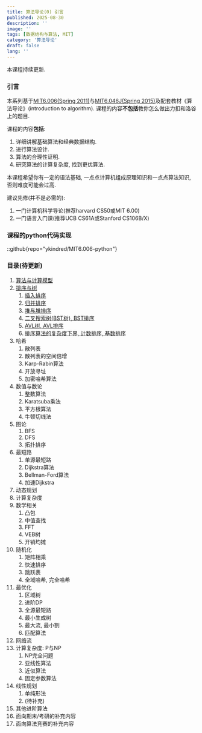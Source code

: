 ```yaml
---
title: 算法导论(0) 引言
published: 2025-08-30
description: ''
image: ''
tags: [数据结构与算法, MIT]
category: '算法导论'
draft: false 
lang: ''
---
```


本课程持续更新.

### 引言
本系列基于[MIT6.006(Spring 2011)](https://ocw.mit.edu/courses/6-006-introduction-to-algorithms-fall-2011/)与[MIT6.046J(Spring 2015)](https://ocw.mit.edu/courses/6-046j-design-and-analysis-of-algorithms-spring-2015/)及配套教材《算法导论》(introduction to algorithm). 课程的内容**不包括**教你怎么做出力扣和洛谷上的题目.

课程的内容**包括**: 
1. 详细讲解基础算法和经典数据结构.
2. 进行算法设计.
3. 算法的合理性证明.
4. 研究算法的计算复杂度, 找到更优算法. 

本课程希望你有一定的语法基础, 一点点计算机组成原理知识和一点点算法知识, 否则难度可能会过高.

建议先修(并不是必需的):
1. 一门计算机科学导论(推荐harvard CS50或MIT 6.00)
2. 一门语言入门课(推荐UCB CS61A或Stanford CS106B/X)

### 课程的python代码实现
::github{repo="ykindred/MIT6.006-python"}

### 目录(待更新)
1. [算法与计算模型](../算法导论1-算法与计算模型/)
2. [排序与树](../算法导论2-排序与树/)
   1. [插入排序](../算法导论2-排序与树/#插入排序insertion-sort)
   2. [归并排序](../算法导论2-排序与树/#归并排序merge-sort)
   3. [堆与堆排序](../算法导论2-排序与树/#优先级队列priority-queue)
   4. [二叉搜索树(BST树), BST排序](../算法导论2-排序与树/#二叉搜索树bst)
   5. [AVL树, AVL排序](../算法导论2-排序与树/#avl树)
   6. [排序算法的复杂度下界, 计数排序, 基数排序](../算法导论2-排序与树/#比较排序的时间复杂度下界)
3. 哈希
   1. 散列表
   2. 散列表的空间倍增
   3. Karp-Rabin算法
   4. 开放寻址
   5. 加密哈希算法
4. 数值与数论
   1. 整数算法
   2. Karatsuba乘法
   3. 平方根算法
   4. 牛顿切线法
5. 图论
   1. BFS
   2. DFS
   3. 拓扑排序
6. 最短路
   1. 单源最短路
   2. Dijkstra算法
   3. Bellman-Ford算法
   4. 加速Dijkstra
7. 动态规划
8. 计算复杂度
9. 数学相关
   1.  凸包
   2.  中值查找
   3.  FFT
   4.  VEB树
   5.  开销均摊
10. 随机化
    1.  矩阵相乘
    2.  快速排序
    3.  跳跃表
    4.  全域哈希, 完全哈希
11. 最优化
    1.  区域树
    2.  进阶DP
    3.  全源最短路
    4.  最小生成树
    5.  最大流, 最小割
    6.  匹配算法
12. 网络流
13. 计算复杂度: P与NP
    1.  NP完全问题
    2.  亚线性算法
    3.  近似算法
    4.  固定参数算法
14. 线性规划
    1.  单纯形法
    2.  (待补充)
15. 其他进阶算法
16. 面向期末/考研的补充内容
17. 面向算法竞赛的补充内容